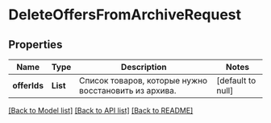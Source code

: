 # DeleteOffersFromArchiveRequest
## Properties

| Name | Type | Description | Notes |
|------------ | ------------- | ------------- | -------------|
| **offerIds** | **List** | Список товаров, которые нужно восстановить из архива. | [default to null] |

[[Back to Model list]](../README.md#documentation-for-models) [[Back to API list]](../README.md#documentation-for-api-endpoints) [[Back to README]](../README.md)

